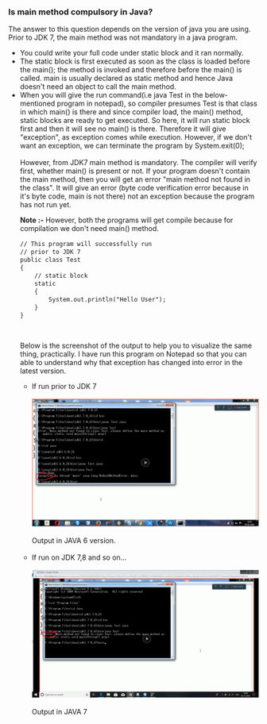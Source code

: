 ### Is main method compulsory in Java?

The answer to this question depends on the version of java you are using. Prior to JDK 7, the main method was not mandatory in a java program.<br>

<ul>
<li>You could write your full code under static block and it ran normally.</li>
<li>The static block is first executed as soon as the class is loaded before the main(); the method is invoked and therefore before the main() is called. main is usually declared as static method and hence Java doesn't need an object to call the main method.</li>
<li>When you will give the run command(i.e java Test in the below-mentioned program in notepad), so compiler presumes Test is that class in which main() is there and since compiler load, the main() method, static blocks are ready to get executed. So here, it will run static block first and then it will see no main() is there. Therefore it will give "exception", as exception comes while execution. However, if we don't want an exception, we can terminate the program by System.exit(0);</li>
<br>
However, from JDK7 main method is mandatory. The compiler will verify first, whether main() is present or not. If your program doesn't contain the main method, then you will get an error "main method not found in the class". It will give an error (byte code verification error because in it's byte code, main is not there) not an exception because the program has not run yet.
<br>

<b>Note :-</b> However, both the programs will get compile because for compilation we don't need main() method.

```
// This program will successfully run
// prior to JDK 7
public class Test
{
    // static block
    static
    {
        System.out.println("Hello User");
    }
}

```

<br>

Below is the screenshot of the output to help you to visualize the same thing, practically. I have run this program on Notepad so that you can able to understand why that exception has changed into error in the latest version.<br>

<ul>
<li>If run prior to JDK 7</li>
<br>
<img src = "./Screenshot-46-5.1.png">
<br><br>
<output>Output in JAVA 6 version. </output>
<br><br>
<li>If run on JDK 7,8 and so on...</li>
<br>
<img src = "./Screenshot-45-5.2.png">
<br><br>
<output>Output in JAVA 7</output>
